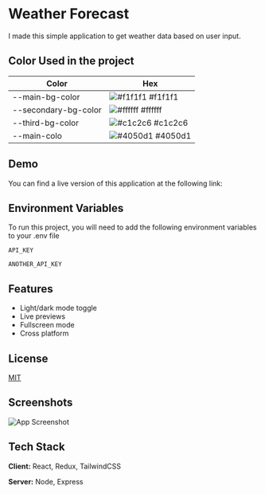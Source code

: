 
# Weather Forecast

I made this simple application to get weather data based on user input.
## Color Used in the project

| Color             | Hex                                                                |
| ----------------- | ------------------------------------------------------------------ |
| --main-bg-color | ![#f1f1f1](https://via.placeholder.com/10/f1f1f1?text=+) #f1f1f1 |
| --secondary-bg-color | ![#ffffff](https://via.placeholder.com/10/ffffff?text=+) #ffffff |
| --third-bg-color | ![#c1c2c6](https://via.placeholder.com/10/c1c2c6?text=+) #c1c2c6 |
| --main-colo | ![#4050d1](https://via.placeholder.com/10/4050d1?text=+) #4050d1 |


## Demo

You can find a live version of this application at the following link: 

## Environment Variables

To run this project, you will need to add the following environment variables to your .env file

`API_KEY`

`ANOTHER_API_KEY`


## Features

- Light/dark mode toggle
- Live previews
- Fullscreen mode
- Cross platform


## License

[MIT](https://choosealicense.com/licenses/mit/)


## Screenshots

![App Screenshot](https://via.placeholder.com/468x300?text=App+Screenshot+Here)


## Tech Stack

**Client:** React, Redux, TailwindCSS

**Server:** Node, Express

